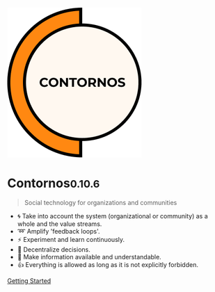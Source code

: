 ![Contornos](../assets/logo.png ':size=220')

# Contornos<small>0.10.6</small>

>  Social technology for organizations and communities

- :cyclone: Take into account the system (organizational or community) as a whole and the value streams.
- :loop: Amplify 'feedback loops'.
- :zap: Experiment and learn continuously. 
- :high_brightness: Decentralize decisions. 
- :loudspeaker: Make information available and understandable.
- :thumbsup: Everything is allowed as long as it is not explicitly forbidden.
 
[Getting Started](/en/start)
